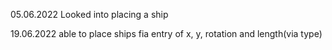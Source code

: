 05.06.2022
Looked into placing a ship

19.06.2022
able to place ships fia entry of x, y, rotation and length(via type) 
